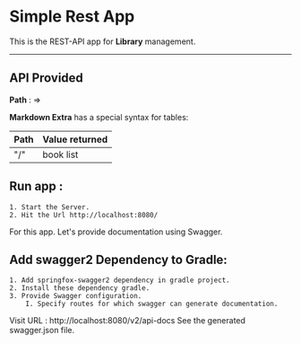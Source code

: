 Simple Rest App
=============


This is the REST-API app for **Library** management. 

----------


API Provided 
------------------

**Path**  :     =>    

**Markdown Extra** has a special syntax for tables:

**Path** | Value returned
-------- | ---
"/"      | book list


Run app : 
---------

	1. Start the Server.
	2. Hit the Url http://localhost:8080/

For this app. Let's provide documentation using Swagger.


Add swagger2 Dependency to Gradle: 
---------
	1. Add springfox-swagger2 dependency in gradle project.
	2. Install these dependency gradle.
	3. Provide Swagger configuration.
		I. Specify routes for which swagger can generate documentation.
		
Visit URL : http://localhost:8080/v2/api-docs
See the generated swagger.json file.

		